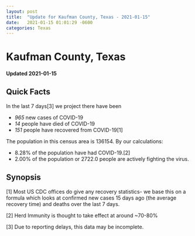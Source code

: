 ```yaml
---
layout: post
title:  "Update for Kaufman County, Texas - 2021-01-15"
date:   2021-01-15 01:01:29 -0600
categories: Texas
---
```


# Kaufman County, Texas
#### Updated 2021-01-15

## Quick Facts

In the last 7 days[3] we project there have been
- *965* new cases of COVID-19
- *14* people have died of COVID-19
- *151* people have recovered from COVID-19[1]

The population in this census area is 136154. By our calculations:
- 8.28% of the population have had COVID-19.[2]
- 2.00% of the population or 2722.0 people are actively fighting the virus.

## Synopsis




[1] Most US CDC offices do give any recovery statistics- we base this on a formula which looks at confirmed new cases
15 days ago (the average recovery time) and deaths over the last 7 days.

[2] Herd Immunity is thought to take effect at around ~70-80%

[3] Due to reporting delays, this data may be incomplete.
 
    
